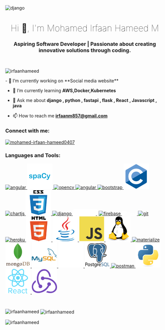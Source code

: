 <img src="https://th.bing.com/th/id/R.8548c0a6ac1c887cac83a9a41712cde5?rik=zyg9WKBdHJH2lg&riu=http%3a%2f%2finclem.net%2fmedia%2fkivy_text_tutorials%2f02_output.png&ehk=DOHUCZcAfTvk7Da8ivcmakE7FK3pDLASH8PjgtUEe2g%3d&risl=&pid=ImgRaw&r=0" alt="django" style="object-fit:contain;height:60vh;width:100%;" />

<h1 align="center" style="font-weight:100;">Hi 👋, I'm Mohamed Irfaan Hameed M</h1>
<h3 align="center">Aspiring  Software Developer | Passionate about creating innovative solutions through coding.</h3><br/>


<p align="left"> <img src="https://komarev.com/ghpvc/?username=irfaanhameed&label=Profile%20views&color=0e75b6&style=flat" alt="irfaanhameed" /> </p>
- 🔭 I’m currently working on **Social media website**

- 🌱 I’m currently learning **AWS,Docker,Kubernetes**

- 💬 Ask me about **django , python , fastapi , flask , React , Javascript , java**

- 📫 How to reach me **irfaanm857@gmail.com**

<h3 align="left">Connect with me:</h3>
<p align="left">
<a href="https://linkedin.com/in/mohamed-irfaan-hameed0407" target="blank"><img align="center" src="https://raw.githubusercontent.com/rahuldkjain/github-profile-readme-generator/master/src/images/icons/Social/linked-in-alt.svg" alt="mohamed-irfaan-hameed0407" height="30" width="40" /></a>
</p>

<h3 align="left">Languages and Tools:</h3>
<p align="left">
  <a href="https://angular.io" target="_blank" rel="noreferrer">
    <img src="https://angular.io/assets/images/logos/angular/angular.svg" alt="angular" width="80" height="80"/>
  </a> 
    <a href="https://spacy.io/" target="_blank" rel="noreferrer">
    <img src="https://raw.githubusercontent.com/github/explore/8cf1837393d83900e767cc895dcc814d053e2ffe/topics/spacy/spacy.png" alt="spacy" width="80" height="80"/>
  </a> 
   <a href="https://opencv.org/" target="_blank" rel="noreferrer">
    <img src="https://www.devopsschool.com/blog/wp-content/uploads/2022/03/openCV.png" alt="opencv" width="100" height="80"/>
  </a> 
   <a href="https://sklearn.org" target="_blank" rel="noreferrer">
    <img src="https://1.bp.blogspot.com/-vdUyzsnJ6mY/X60WDRF2ZoI/AAAAAAAADgI/rCElyJ_9yJgiFiKAiFRtcF8c63hSr6PVgCLcBGAsYHQ/w1200-h630-p-k-no-nu/1200px-Scikit_learn_logo_small.svg.png" alt="angular" width="100" height="80"/>
  </a> 
  <a href="https://getbootstrap.com" target="_blank" rel="noreferrer">
    <img src="https://miro.medium.com/v2/resize:fit:500/1*wXhdUKkpJUQZ-kqtBWCwWA.png" alt="bootstrap" width="80" height="80"/>
  </a>
  <a href="https://www.cprogramming.com/" target="_blank" rel="noreferrer">
    <img src="https://raw.githubusercontent.com/devicons/devicon/master/icons/c/c-original.svg" alt="c" width="80" height="80"/>
  </a> 
  <a href="https://www.chartjs.org" target="_blank" rel="noreferrer">
    <img src="https://www.chartjs.org/media/logo-title.svg" alt="chartjs" width="80" height="80"/>
  </a> 
  <a href="https://www.w3schools.com/css/" target="_blank" rel="noreferrer">
    <img src="https://raw.githubusercontent.com/devicons/devicon/master/icons/css3/css3-original-wordmark.svg" alt="css3" width="80" height="80"/>
  </a> 
  <a href="https://www.djangoproject.com/" target="_blank" rel="noreferrer">
    <img src="https://cdn.worldvectorlogo.com/logos/django.svg" alt="django" width="80" height="80"/>
  </a> 
  <a href="https://expressjs.com" target="_blank" rel="noreferrer" style="background-color: #FFFFFF; padding: 5px; border-radius: 5px;">
    <img src="https://i.morioh.com/210415/1986f2b7.webp" alt="express" width="100" height="80" style="filter: brightness(0) invert(1);" />
  </a>
  <a href="https://firebase.google.com/" target="_blank" rel="noreferrer">
    <img src="https://www.vectorlogo.zone/logos/firebase/firebase-icon.svg" alt="firebase" width="80" height="80"/>
  </a> 
  <a href="https://flask.palletsprojects.com/" target="_blank" rel="noreferrer">
    <img src="https://th.bing.com/th/id/OIP.sceRW7gTtYxGx9CKK_b1ZwHaDt?rs=1&pid=ImgDetMain" alt="flask" width="100" height="80" style="filter: brightness(0) invert(1);"/>
  </a> 
  <a href="https://git-scm.com/" target="_blank" rel="noreferrer">
    <img src="https://www.vectorlogo.zone/logos/git-scm/git-scm-icon.svg" alt="git" width="80" height="80"/>
  </a> 
  <a href="https://heroku.com" target="_blank" rel="noreferrer">
    <img src="https://www.vectorlogo.zone/logos/heroku/heroku-icon.svg" alt="heroku" width="80" height="80"/>
  </a> 
  <a href="https://www.w3.org/html/" target="_blank" rel="noreferrer">
    <img src="https://raw.githubusercontent.com/devicons/devicon/master/icons/html5/html5-original-wordmark.svg" alt="html5" width="80" height="80"/>
  </a> 
  <a href="https://www.java.com" target="_blank" rel="noreferrer">
    <img src="https://raw.githubusercontent.com/devicons/devicon/master/icons/java/java-original.svg" alt="java" width="80" height="80"/>
  </a> 
  <a href="https://developer.mozilla.org/en-US/docs/Web/JavaScript" target="_blank" rel="noreferrer">
    <img src="https://raw.githubusercontent.com/devicons/devicon/master/icons/javascript/javascript-original.svg" alt="javascript" width="80" height="80"/>
  </a> 
  <a href="https://www.linux.org/" target="_blank" rel="noreferrer">
    <img src="https://raw.githubusercontent.com/devicons/devicon/master/icons/linux/linux-original.svg" alt="linux" width="80" height="80"/>
  </a> 
  <a href="https://materializecss.com/" target="_blank" rel="noreferrer">
    <img src="https://raw.githubusercontent.com/prplx/svg-logos/5585531d45d294869c4eaab4d7cf2e9c167710a9/svg/materialize.svg" alt="materialize" width="80" height="80"/>
  </a> 
  <a href="https://www.mongodb.com/" target="_blank" rel="noreferrer">
    <img src="https://raw.githubusercontent.com/devicons/devicon/master/icons/mongodb/mongodb-original-wordmark.svg" alt="mongodb" width="80" height="80"/>
  </a> 
  <a href="https://www.mysql.com/" target="_blank" rel="noreferrer">
    <img src="https://raw.githubusercontent.com/devicons/devicon/master/icons/mysql/mysql-original-wordmark.svg" alt="mysql" width="80" height="80"/>
  </a> 
  <a href="https://nodejs.org" target="_blank" rel="noreferrer">
    <img src="https://raw.githubusercontent.com/devicons/devicon/master/icons/nodejs/nodejs-original-wordmark.svg" alt="nodejs" width="80" height="80" style="filter: brightness(0) invert(1);"/>
  </a> 

 
  <a href="https://www.postgresql.org" target="_blank" rel="noreferrer">
    <img src="https://raw.githubusercontent.com/devicons/devicon/master/icons/postgresql/postgresql-original-wordmark.svg" alt="postgresql" width="80" height="80"/>
  </a> 
  <a href="https://postman.com" target="_blank" rel="noreferrer">
    <img src="https://www.vectorlogo.zone/logos/getpostman/getpostman-icon.svg" alt="postman" width="80" height="80"/>
  </a> 
  <a href="https://www.python.org" target="_blank" rel="noreferrer">
    <img src="https://raw.githubusercontent.com/devicons/devicon/master/icons/python/python-original.svg" alt="python" width="80" height="80"/>
  </a> 
  <a href="https://reactjs.org/" target="_blank" rel="noreferrer">
    <img src="https://raw.githubusercontent.com/devicons/devicon/master/icons/react/react-original-wordmark.svg" alt="react" width="80" height="80"/>
  </a> 
  <a href="https://redux.js.org" target="_blank" rel="noreferrer">
    <img src="https://raw.githubusercontent.com/devicons/devicon/master/icons/redux/redux-original.svg" alt="redux" width="80" height="80"/>
  </a> 
 

</p><br/>


<p><img align="left" src="https://github-readme-stats.vercel.app/api/top-langs?username=irfaanhameed&show_icons=true&locale=en&layout=compact&theme=dark" alt="irfaanhameed" /></p>

<p>&nbsp;<img align="center" src="https://github-readme-stats.vercel.app/api?username=irfaanhameed&show_icons=true&locale=en&theme=dark" alt="irfaanhameed" /></p>

<p><img align="center" src="https://github-readme-streak-stats.herokuapp.com/?user=irfaanhameed&theme=dark" alt="irfaanhameed" /></p>

